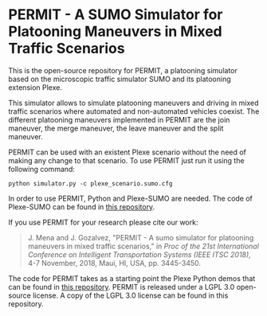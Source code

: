 PERMIT - A SUMO Simulator for Platooning Maneuvers in Mixed Traffic Scenarios
======

This is the open-source repository for PERMIT, a platooning simulator based on the microscopic traffic simulator SUMO and its platooning extension Plexe.

This simulator allows to simulate platooning maneuvers and driving in mixed traffic scenarios where automated and non-automated vehicles coexist. The different platooning maneuvers implemented in PERMIT are the join maneuver, the merge maneuver, the leave maneuver and the split maneuver.

PERMIT can be used with an existent Plexe scenario without the need of making any change to that scenario. To use PERMIT just run it using the following command:

	python simulator.py -c plexe_scenario.sumo.cfg

In order to use PERMIT, Python and Plexe-SUMO are needed. The code of Plexe-SUMO can be found in [this repository](https://github.com/michele-segata/sumo/tree/plexe-sumo-0.32.0).

If you use PERMIT for your research please cite our work:

>J. Mena and J. Gozalvez, "PERMIT - A sumo simulator for platooning maneuvers in mixed traffic scenarios," in *Proc of the 21st International Conference on Intelligent Transportation Systems (IEEE ITSC 2018)*, 4-7 November, 2018, Maui, HI, USA, pp. 3445-3450.

The code for PERMIT takes as a starting point the Plexe Python demos that can be found in [this repository](https://github.com/michele-segata/plexe-python-demo). PERMIT is released under a LGPL 3.0 open-source license. A copy of the LGPL 3.0 license can be found in this repository.
